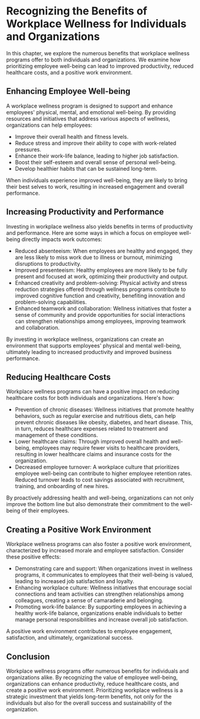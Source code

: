 Recognizing the Benefits of Workplace Wellness for Individuals and Organizations
===========================================================================================

In this chapter, we explore the numerous benefits that workplace wellness programs offer to both individuals and organizations. We examine how prioritizing employee well-being can lead to improved productivity, reduced healthcare costs, and a positive work environment.

**Enhancing Employee Well-being**
---------------------------------

A workplace wellness program is designed to support and enhance employees' physical, mental, and emotional well-being. By providing resources and initiatives that address various aspects of wellness, organizations can help employees:

* Improve their overall health and fitness levels.
* Reduce stress and improve their ability to cope with work-related pressures.
* Enhance their work-life balance, leading to higher job satisfaction.
* Boost their self-esteem and overall sense of personal well-being.
* Develop healthier habits that can be sustained long-term.

When individuals experience improved well-being, they are likely to bring their best selves to work, resulting in increased engagement and overall performance.

**Increasing Productivity and Performance**
-------------------------------------------

Investing in workplace wellness also yields benefits in terms of productivity and performance. Here are some ways in which a focus on employee well-being directly impacts work outcomes:

* Reduced absenteeism: When employees are healthy and engaged, they are less likely to miss work due to illness or burnout, minimizing disruptions to productivity.
* Improved presenteeism: Healthy employees are more likely to be fully present and focused at work, optimizing their productivity and output.
* Enhanced creativity and problem-solving: Physical activity and stress reduction strategies offered through wellness programs contribute to improved cognitive function and creativity, benefiting innovation and problem-solving capabilities.
* Enhanced teamwork and collaboration: Wellness initiatives that foster a sense of community and provide opportunities for social interactions can strengthen relationships among employees, improving teamwork and collaboration.

By investing in workplace wellness, organizations can create an environment that supports employees' physical and mental well-being, ultimately leading to increased productivity and improved business performance.

**Reducing Healthcare Costs**
-----------------------------

Workplace wellness programs can have a positive impact on reducing healthcare costs for both individuals and organizations. Here's how:

* Prevention of chronic diseases: Wellness initiatives that promote healthy behaviors, such as regular exercise and nutritious diets, can help prevent chronic diseases like obesity, diabetes, and heart disease. This, in turn, reduces healthcare expenses related to treatment and management of these conditions.
* Lower healthcare claims: Through improved overall health and well-being, employees may require fewer visits to healthcare providers, resulting in lower healthcare claims and insurance costs for the organization.
* Decreased employee turnover: A workplace culture that prioritizes employee well-being can contribute to higher employee retention rates. Reduced turnover leads to cost savings associated with recruitment, training, and onboarding of new hires.

By proactively addressing health and well-being, organizations can not only improve the bottom line but also demonstrate their commitment to the well-being of their employees.

**Creating a Positive Work Environment**
----------------------------------------

Workplace wellness programs can also foster a positive work environment, characterized by increased morale and employee satisfaction. Consider these positive effects:

* Demonstrating care and support: When organizations invest in wellness programs, it communicates to employees that their well-being is valued, leading to increased job satisfaction and loyalty.
* Enhancing workplace culture: Wellness initiatives that encourage social connections and team activities can strengthen relationships among colleagues, creating a sense of camaraderie and belonging.
* Promoting work-life balance: By supporting employees in achieving a healthy work-life balance, organizations enable individuals to better manage personal responsibilities and increase overall job satisfaction.

A positive work environment contributes to employee engagement, satisfaction, and ultimately, organizational success.

**Conclusion**
--------------

Workplace wellness programs offer numerous benefits for individuals and organizations alike. By recognizing the value of employee well-being, organizations can enhance productivity, reduce healthcare costs, and create a positive work environment. Prioritizing workplace wellness is a strategic investment that yields long-term benefits, not only for the individuals but also for the overall success and sustainability of the organization.
